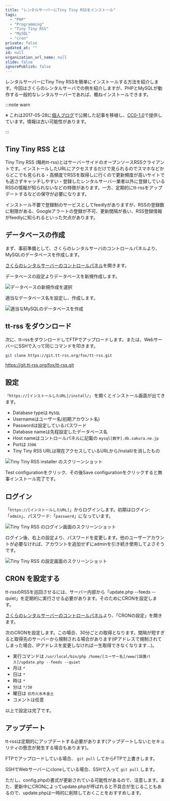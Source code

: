 ```yaml
---
title: "レンタルサーバーにTiny Tiny RSSをインストール"
tags:
  - "PHP"
  - "Programming"
  - "Tiny Tiny RSS"
  - "MySQL"
  - "cron"
private: false
updated_at: ""
id: null
organization_url_name: null
slide: false
ignorePublish: false
---
```


レンタルサーバーにTiny Tiny RSSを簡単にインストールする方法を紹介します。今回はさくらのレンタルサーバでの例を紹介しますが、PHPとMySQLが動作する一般的なレンタルサーバーであれば、概ねインストールできます。

:::note warn

※ これは2017-05-28に[個人ブログ](https://bicstone.me)で公開した記事を移植し、[CC0-1.0](https://creativecommons.org/publicdomain/zero/1.0/deed.ja)で提供しています。情報は古い可能性があります。

:::

## Tiny Tiny RSS とは

Tiny Tiny RSS (略称tt-rss)とはサーバーサイドのオープンソースRSSクライアントです。インストールしたURLにアクセスするだけで見られるのでスマホなどからどこでも見られる・高頻度でRSSを取得しに行くので更新頻度が高いサイトでも逃さずキャッチしやすい・登録したレンタルサーバー業者以外に登録しているRSSの情報が知られないなどの特徴があります。一方、定期的にtt-rssをアップデートするなどの保守が必要になります。

インストール不要で登録制のサービスとしてfeedlyがありますが、RSSの登録数に制限がある、Googleアラートの登録が不可、更新間隔が長い、RSS登録情報がfeedlyに知られるといった欠点があります。

## データベースの作成

まず、事前準備として、さくらのレンタルサーバのコントロールパネルより、MySQLのデータベースを作成します。

[さくらのレンタルサーバーのコントロールパネル](https://secure.sakura.ad.jp/rscontrol/)を開きます。

データベースの設定よりデータベースを新規作成します。

![データベースの新規作成を選択](https://qiita-image-store.s3.ap-northeast-1.amazonaws.com/0/684999/0258ecf8-d167-6590-32e0-2f5384eb2973.png)

適当なデータベース名を設定し、作成します。

![適当なMySQLのデータベースを作成](https://qiita-image-store.s3.ap-northeast-1.amazonaws.com/0/684999/5eb4a290-b99e-0eba-a6d5-4156c3dec11e.png)

## tt-rss をダウンロード

次に、tt-rssをダウンロードしてFTPでアップロードします。または、WebサーバーにSSHで入って同じコマンドを叩きます。

```sh
git clone https://git.tt-rss.org/fox/tt-rss.git
```

https://git.tt-rss.org/fox/tt-rss.git

## 設定

`「https://[インストールしたURL]/install/」` を開くとインストール画面が出てきます。

- Database typeは `MySQL`
- Usernameはユーザー名(初期アカウント名)
- Passwordは設定しているパスワード
- Database nameは先程設定したデータベース名
- Host nameはコントロールパネルに記載の `mysql[数字].db.sakura.ne.jp`
- Portは `3306`
- Tiny Tiny RSS URLは現在アクセスしているURLから/install/を消したもの

![Tiny Tiny RSS installer のスクリーンショット](https://qiita-image-store.s3.ap-northeast-1.amazonaws.com/0/684999/907e9295-64b3-9fbd-427d-0305610a6956.png)

Test configurationをクリック、その後Save configurationをクリックすると無事インストール完了です。

## ログイン

「`https://[インストールしたURL]`」からログインします。初期はログイン:「`admin`」、パスワード:「`password`」になっています。

![Tiny Tiny RSS のログイン画面のスクリーンショット](https://qiita-image-store.s3.ap-northeast-1.amazonaws.com/0/684999/f6e72b60-c93b-e07a-c5fd-a6da0d5b25f9.png)

ログイン後、右上の設定より、パスワードを変更します。他のユーザーアカウントが必要なければ、アカウントを追加せずにadminを引き続き使用してよさそうです。

![Tiny Tiny RSS の設定画面のスクリーンショット](https://qiita-image-store.s3.ap-northeast-1.amazonaws.com/0/684999/d25c6b28-80f7-efd1-7d22-0b6e37fe666d.png)

## CRON を設定する

tt-rssのRSSを巡回させるには、サーバー内部から「update.php --feeds --quiet」を定期的に実行させる必要があります。そのためにCRONを設定します。

[さくらのレンタルサーバーのコントロールパネル](https://secure.sakura.ad.jp/rscontrol/)より、「CRONの設定」を開きます。

次のCRONを設定します。この場合、30分ごとの取得となります。間隔が短すぎると取得先のサーバーから規制される場合があります(IPアドレスで規制されてしまった場合、IPアドレスを変更しなければ一生取得できなくなります…)。

- 実行コマンドは `/usr/local/bin/php /home/[ユーザー名]/www/[設置パス]/update.php --feeds --quiet`
- 月は `*`
- 日は `*`
- 時は `*`
- 分は `*/30`
- 曜日は `日月火水木金土`
- コメントは任意

以上で設定は完了です。

## アップデート

tt-rssは定期的にアップデートする必要があります(アップデートしないとセキュリティの懸念が発生する場合もあります)。

FTPでアップロードしている場合、 `git pull` してからFTPで上書きします。

SSHでWebサーバーにcloneしている場合、SSHで入って `git pull` します。

ただし、config.phpの書式が更新されている可能性があるので、注意します。また、更新中にCRONによってupdate.phpが呼ばれると不具合が生じることもあるので、update.phpは一時的に削除しておくことをおすすめします。
